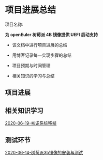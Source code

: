 # 项目进展总结

项目名称:

**为 openEuler 树莓派 4B 镜像提供 UEFI 启动支持**

- 该文档中进行项目进展的总结

- 用博客记录每一实现步骤的总结

- 项目预期与时间管理

-  相关知识的学习与总结

## 项目进展

## 相关知识学习

[2020-06-19-初识系统移植](./docs/2020-06-19-初识系统移植.md)

## 测试环节

[2020-06-14-树莓派3b镜像的安装与测试](./docs/2020-06-14-树莓派3b镜像的安装与测试.md)

